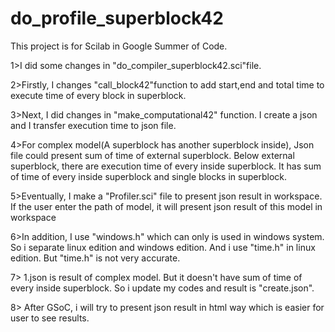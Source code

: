 # do_profile_superblock42

This project is for Scilab in Google Summer of Code.

1>I did some changes in "do_compiler_superblock42.sci"file.

2>Firstly, I changes "call_block42"function to add start,end and total time to execute time of every block in superblock.

3>Next, I did changes in "make_computational42" function. I create a json and I transfer execution time to json file.

4>For complex model(A superblock has another superblock inside), Json file could present sum of time of external superblock. Below external superblock, there are execution time of every inside superblock. It has sum of time of every inside superblock and single blocks in superblock.

5>Eventually, I make a "Profiler.sci" file to present json result in workspace. If the user enter the path of model, it will present json     result of this model in workspace

6>In addition, I use "windows.h" which can only is used in windows system. So i separate linux edition and windows edition. And i use    "time.h" in linux edition. But "time.h" is not very accurate.

7> 1.json is result of complex model. But it doesn't have sum of time of every inside superblock. So i update my codes and result is "create.json".

8> After GSoC, i will try to present json result in html way which is easier for user to see results.

